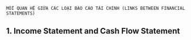 
    MỐI QUAN HỆ GIỮA CÁC LOẠI BÁO CÁO TÀI CHÍNH (LINKS BETWEEN FINANCIAL STATEMENTS)

## 1. Income Statement and Cash Flow Statement
  